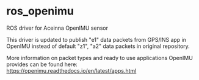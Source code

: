 ros_openimu
======

ROS driver for Aceinna OpenIMU sensor

This driver is updated to publish "e1" data packets from GPS/INS app in OpenIMU instead of default "z1", "a2" data packets in original repository.

More information on packet types and ready to use applications OpenIMU provides can be found here: https://openimu.readthedocs.io/en/latest/apps.html

